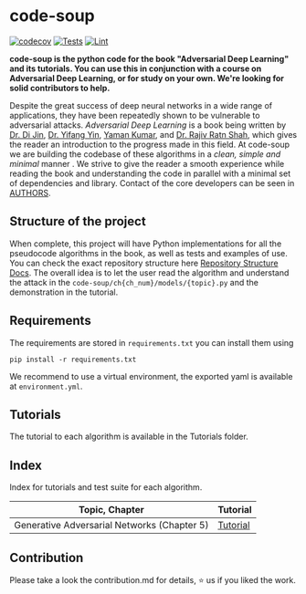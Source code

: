 # code-soup
[![codecov](https://codecov.io/gh/Adversarial-Deep-Learning/code-soup/branch/main/graph/badge.svg?token=OQIJCADZF0)](https://codecov.io/gh/Adversarial-Deep-Learning/code-soup)
[![Tests](https://github.com/Adversarial-Deep-Learning/code-soup/actions/workflows/pytest.yml/badge.svg)](https://github.com/Adversarial-Deep-Learning/code-soup/actions/workflows/pytest.yml)
[![Lint](https://github.com/Adversarial-Deep-Learning/code-soup/actions/workflows/lint.yml/badge.svg)](https://github.com/Adversarial-Deep-Learning/code-soup/actions/workflows/lint.yml)

**code-soup is the python code for the book "Adversarial Deep Learning" and its tutorials. You can use this in conjunction with a course on Adversarial Deep Learning, or for study on your own. We're looking for solid contributors to help.**

Despite the great success of deep neural networks in a wide range of applications, they have been repeatedly shown to be vulnerable to adversarial attacks. *Adversarial Deep Learning* is a book being written by [Dr. Di Jin](https://scholar.google.com/citations?user=x5QTK9YAAAAJ&hl=en), [Dr. Yifang Yin](https://yifangyin.github.io/), [Yaman Kumar](https://sites.google.com/view/yaman-kumar/), and [Dr. Rajiv Ratn Shah](https://www.iiitd.ac.in/rajivratn), which gives the reader an introduction to the progress made in this field. At code-soup we are building the codebase of these algorithms in a *clean, simple and minimal* manner . We strive to give the reader a smooth experience while reading the book and understanding the code in parallel with a minimal set of dependencies and library. Contact of the core developers can be seen in [AUTHORS](./AUTHORS.md).

## Structure of the project
When complete, this project will have Python implementations for all the pseudocode algorithms in the book, as well as tests and examples of use. You can check the exact repository structure here [Repository Structure Docs](./REPO_STRUCTURE.md).
The overall idea is to let the user read the algorithm and understand the attack in the `code-soup/ch{ch_num}/models/{topic}.py` and the demonstration in the tutorial.

## Requirements
The requirements are stored in `requirements.txt` you can install them using
```
pip install -r requirements.txt
```
We recommend to use a virtual environment, the exported yaml is available at `environment.yml`.

## Tutorials
The tutorial to each algorithm is available in the Tutorials folder.

## Index
Index for tutorials and test suite for each algorithm.

| Topic, Chapter | Tutorial |
|--|--|
| Generative Adversarial Networks (Chapter 5) | [Tutorial](./Tutorial/ch5/GAN/GAN_Tutorial.ipynb) |


## Contribution
Please take a look the contribution.md for details, :star: us if you liked the work.

